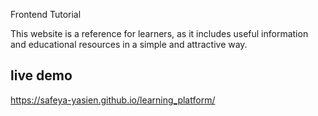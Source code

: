 Frontend Tutorial

This website is a reference for learners, as it includes useful information and educational resources in a simple and attractive way.

## live demo
https://safeya-yasien.github.io/learning_platform/
